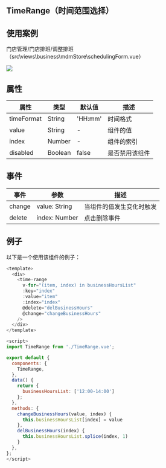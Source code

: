 ## TimeRange（时间范围选择）

## 使用案例

门店管理/门店排班/调整排班（src\views\business\mdmStore\schedulingForm.vue）

![](https://tcs-devops.aliyuncs.com/storage/112yd3920ddc3f2f02b4595b02c4e08bb0f6?Signature=eyJhbGciOiJIUzI1NiIsInR5cCI6IkpXVCJ9.eyJBcHBJRCI6IjVlNzQ4MmQ2MjE1MjJiZDVjN2Y5YjMzNSIsIl9hcHBJZCI6IjVlNzQ4MmQ2MjE1MjJiZDVjN2Y5YjMzNSIsIl9vcmdhbml6YXRpb25JZCI6IiIsImV4cCI6MTcyMzgwMTM1NiwiaWF0IjoxNzIzMTk2NTU2LCJyZXNvdXJjZSI6Ii9zdG9yYWdlLzExMnlkMzkyMGRkYzNmMmYwMmI0NTk1YjAyYzRlMDhiYjBmNiJ9.vi4CvV_jShCwl4bems2a1uP1K4btlIoOeq-ZCh6QaFM&download=image.png)

## 属性

| 属性       | 类型    | 默认值  | 描述           |
| ---------- | ------- | ------- | -------------- |
| timeFormat | String  | 'HH:mm' | 时间格式       |
| value      | String  | -       | 组件的值       |
| index      | Number  | -       | 组件的索引     |
| disabled   | Boolean | false   | 是否禁用该组件 |

## 事件

| 事件   | 参数          | 描述                     |
| ------ | ------------- | ------------------------ |
| change | value: String | 当组件的值发生变化时触发 |
| delete | index: Number | 点击删除事件             |

## 例子

以下是一个使用该组件的例子：

```javascript
<template>
  <div>
    <time-range
	  v-for="(item, index) in businessHoursList"
	  :key="index"
	  :value="item"
	  :index="index"
      @delete="delBusinessHours"
	  @change="changeBusinessHours"
	/>
  </div>
</template>

<script>
import TimeRange from './TimeRange.vue';

export default {
  components: {
    TimeRange,
  },
  data() {
    return {
      businessHoursList: ['12:00-14:00']
    };
  },
  methods: {
    changeBusinessHours(value, index) {
      this.businessHoursList[index] = value
    },
	delBusinessHours(index) {
      this.businessHoursList.splice(index, 1)
    }
  },
};
</script>

```

##
